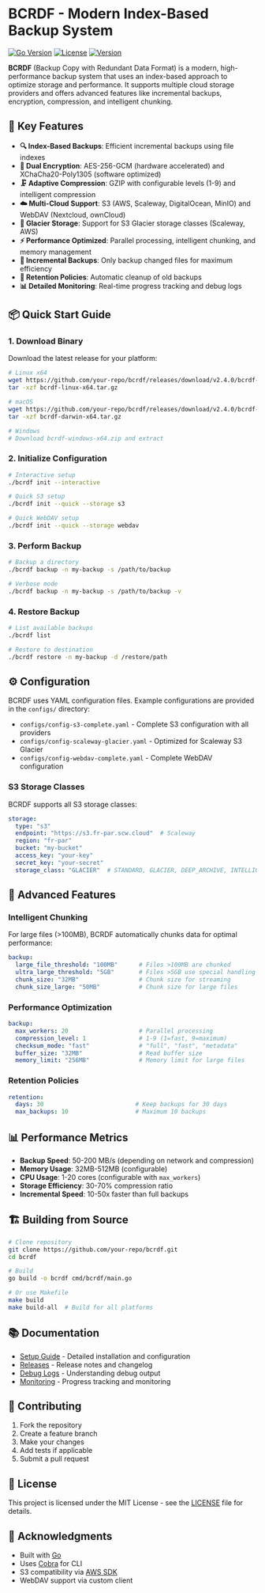 # BCRDF - Modern Index-Based Backup System

[![Go Version](https://img.shields.io/badge/Go-1.24+-blue.svg)](https://golang.org)
[![License](https://img.shields.io/badge/License-MIT-green.svg)](LICENSE)
[![Version](https://img.shields.io/badge/Version-2.4.0-orange.svg)](CHANGELOG.md)

**BCRDF** (Backup Copy with Redundant Data Format) is a modern, high-performance backup system that uses an index-based approach to optimize storage and performance. It supports multiple cloud storage providers and offers advanced features like incremental backups, encryption, compression, and intelligent chunking.

## 🚀 Key Features

- **🔍 Index-Based Backups**: Efficient incremental backups using file indexes
- **🔐 Dual Encryption**: AES-256-GCM (hardware accelerated) and XChaCha20-Poly1305 (software optimized)
- **🗜️ Adaptive Compression**: GZIP with configurable levels (1-9) and intelligent compression
- **☁️ Multi-Cloud Support**: S3 (AWS, Scaleway, DigitalOcean, MinIO) and WebDAV (Nextcloud, ownCloud)
- **🧊 Glacier Storage**: Support for S3 Glacier storage classes (Scaleway, AWS)
- **⚡ Performance Optimized**: Parallel processing, intelligent chunking, and memory management
- **🔄 Incremental Backups**: Only backup changed files for maximum efficiency
- **🧹 Retention Policies**: Automatic cleanup of old backups
- **📊 Detailed Monitoring**: Real-time progress tracking and debug logs

## 📦 Quick Start Guide

### 1. Download Binary

Download the latest release for your platform:

```bash
# Linux x64
wget https://github.com/your-repo/bcrdf/releases/download/v2.4.0/bcrdf-linux-x64.tar.gz
tar -xzf bcrdf-linux-x64.tar.gz

# macOS
wget https://github.com/your-repo/bcrdf/releases/download/v2.4.0/bcrdf-darwin-x64.tar.gz
tar -xzf bcrdf-darwin-x64.tar.gz

# Windows
# Download bcrdf-windows-x64.zip and extract
```

### 2. Initialize Configuration

```bash
# Interactive setup
./bcrdf init --interactive

# Quick S3 setup
./bcrdf init --quick --storage s3

# Quick WebDAV setup  
./bcrdf init --quick --storage webdav
```

### 3. Perform Backup

```bash
# Backup a directory
./bcrdf backup -n my-backup -s /path/to/backup

# Verbose mode
./bcrdf backup -n my-backup -s /path/to/backup -v
```

### 4. Restore Backup

```bash
# List available backups
./bcrdf list

# Restore to destination
./bcrdf restore -n my-backup -d /restore/path
```

## ⚙️ Configuration

BCRDF uses YAML configuration files. Example configurations are provided in the `configs/` directory:

- `configs/config-s3-complete.yaml` - Complete S3 configuration with all providers
- `configs/config-scaleway-glacier.yaml` - Optimized for Scaleway S3 Glacier
- `configs/config-webdav-complete.yaml` - Complete WebDAV configuration

### S3 Storage Classes

BCRDF supports all S3 storage classes:

```yaml
storage:
  type: "s3"
  endpoint: "https://s3.fr-par.scw.cloud"  # Scaleway
  region: "fr-par"
  bucket: "my-bucket"
  access_key: "your-key"
  secret_key: "your-secret"
  storage_class: "GLACIER"  # STANDARD, GLACIER, DEEP_ARCHIVE, INTELLIGENT_TIERING
```

## 🔧 Advanced Features

### Intelligent Chunking

For large files (>100MB), BCRDF automatically chunks data for optimal performance:

```yaml
backup:
  large_file_threshold: "100MB"      # Files >100MB are chunked
  ultra_large_threshold: "5GB"       # Files >5GB use special handling
  chunk_size: "32MB"                 # Chunk size for streaming
  chunk_size_large: "50MB"           # Chunk size for large files
```

### Performance Optimization

```yaml
backup:
  max_workers: 20                    # Parallel processing
  compression_level: 1               # 1-9 (1=fast, 9=maximum)
  checksum_mode: "fast"              # "full", "fast", "metadata"
  buffer_size: "32MB"                # Read buffer size
  memory_limit: "256MB"              # Memory limit for large files
```

### Retention Policies

```yaml
retention:
  days: 30                          # Keep backups for 30 days
  max_backups: 10                   # Maximum 10 backups
```

## 📊 Performance Metrics

- **Backup Speed**: 50-200 MB/s (depending on network and compression)
- **Memory Usage**: 32MB-512MB (configurable)
- **CPU Usage**: 1-20 cores (configurable with `max_workers`)
- **Storage Efficiency**: 30-70% compression ratio
- **Incremental Speed**: 10-50x faster than full backups

## 🏗️ Building from Source

```bash
# Clone repository
git clone https://github.com/your-repo/bcrdf.git
cd bcrdf

# Build
go build -o bcrdf cmd/bcrdf/main.go

# Or use Makefile
make build
make build-all  # Build for all platforms
```

## 📚 Documentation

- [Setup Guide](docs/SETUP.md) - Detailed installation and configuration
- [Releases](docs/RELEASES.md) - Release notes and changelog
- [Debug Logs](docs/DEBUG_LOGS.md) - Understanding debug output
- [Monitoring](docs/MONITORING.md) - Progress tracking and monitoring

## 🤝 Contributing

1. Fork the repository
2. Create a feature branch
3. Make your changes
4. Add tests if applicable
5. Submit a pull request

## 📄 License

This project is licensed under the MIT License - see the [LICENSE](LICENSE) file for details.

## 🙏 Acknowledgments

- Built with [Go](https://golang.org)
- Uses [Cobra](https://github.com/spf13/cobra) for CLI
- S3 compatibility via [AWS SDK](https://aws.amazon.com/sdk-for-go/)
- WebDAV support via custom client